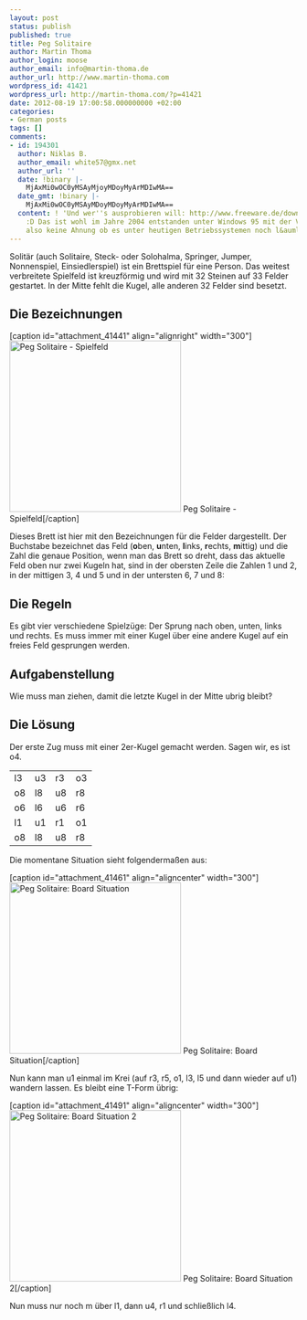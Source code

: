 ```yaml
---
layout: post
status: publish
published: true
title: Peg Solitaire
author: Martin Thoma
author_login: moose
author_email: info@martin-thoma.de
author_url: http://www.martin-thoma.com
wordpress_id: 41421
wordpress_url: http://martin-thoma.com/?p=41421
date: 2012-08-19 17:00:58.000000000 +02:00
categories:
- German posts
tags: []
comments:
- id: 194301
  author: Niklas B.
  author_email: white57@gmx.net
  author_url: ''
  date: !binary |-
    MjAxMi0wOC0yMSAyMjoyMDoyMyArMDIwMA==
  date_gmt: !binary |-
    MjAxMi0wOC0yMSAyMDoyMDoyMyArMDIwMA==
  content: ! 'Und wer''s ausprobieren will: http://www.freeware.de/download/solitaire3d_22105.html
    :D Das ist wohl im Jahre 2004 entstanden unter Windows 95 mit der VB6(!) Runtime,
    also keine Ahnung ob es unter heutigen Betriebssystemen noch l&auml;uft :P'
---
```

Solit&auml;r (auch Solitaire, Steck- oder Solohalma, Springer, Jumper, Nonnenspiel, Einsiedlerspiel) ist ein Brettspiel f&uuml;r eine Person. Das weitest verbreitete Spielfeld ist kreuzf&ouml;rmig und wird mit 32 Steinen auf 33 Felder gestartet.
In der Mitte fehlt die Kugel, alle anderen 32 Felder sind besetzt.

<h2>Die Bezeichnungen</h2>
[caption id="attachment_41441" align="alignright" width="300"]<a href="http://martin-thoma.com/wp-content/uploads/2012/08/Peg-solitaire-board.png"><img class=" wp-image-41441 " title="Peg Solitaire - Spielfeld" src="http://martin-thoma.com/wp-content/uploads/2012/08/Peg-solitaire-board.png" alt="Peg Solitaire - Spielfeld" width="300" height="300" /></a> Peg Solitaire - Spielfeld[/caption]

Dieses Brett ist hier mit den Bezeichnungen f&uuml;r die Felder dargestellt. Der Buchstabe bezeichnet das Feld (<strong>o</strong>ben, <strong>u</strong>nten, <strong>l</strong>inks, <strong>r</strong>echts, <strong>m</strong>ittig) und die Zahl die genaue Position, wenn man das Brett so dreht, dass das aktuelle Feld oben nur zwei Kugeln hat, sind in der obersten Zeile die Zahlen 1 und 2, in der mittigen 3, 4 und 5 und in der untersten 6, 7 und 8:
<h2>Die Regeln</h2>
Es gibt vier verschiedene Spielz&uuml;ge: Der Sprung nach oben, unten, links und rechts. Es muss immer mit einer Kugel &uuml;ber eine andere Kugel auf ein freies Feld gesprungen werden.

<h2>Aufgabenstellung</h2>
Wie muss man ziehen, damit die letzte Kugel in der Mitte ubrig bleibt?
<h2>Die L&ouml;sung</h2>
Der erste Zug muss mit einer 2er-Kugel gemacht werden. Sagen wir, es ist o4.
<table>
<tbody>
<tr>
<td>l3</td>
<td>u3</td>
<td>r3</td>
<td>o3</td>
</tr>
<tr>
<td>o8</td>
<td>l8</td>
<td>u8</td>
<td>r8</td>
</tr>
<tr>
<td>o6</td>
<td>l6</td>
<td>u6</td>
<td>r6</td>
</tr>
<tr>
<td>l1</td>
<td>u1</td>
<td>r1</td>
<td>o1</td>
</tr>
<tr>
<td>o8</td>
<td>l8</td>
<td>u8</td>
<td>r8</td>
</tr>
</tbody>
</table>
Die momentane Situation sieht folgenderma&szlig;en aus:

[caption id="attachment_41461" align="aligncenter" width="300"]<a href="http://martin-thoma.com/wp-content/uploads/2012/08/Peg-solitaire-board-situation-1.png"><img class="wp-image-41461 " title="Peg Solitaire: Board Situation" src="http://martin-thoma.com/wp-content/uploads/2012/08/Peg-solitaire-board-situation-1.png" alt="Peg Solitaire: Board Situation" width="300" height="300" /></a> Peg Solitaire: Board Situation[/caption]

Nun kann man u1 einmal im Krei (auf r3, r5, o1, l3, l5 und dann wieder auf u1) wandern lassen. Es bleibt eine T-Form &uuml;brig:

[caption id="attachment_41491" align="aligncenter" width="300"]<a href="http://martin-thoma.com/wp-content/uploads/2012/08/Peg-solitaire-board-situation-2.png"><img class=" wp-image-41491 " title="Peg Solitaire: Board Situation 2" src="http://martin-thoma.com/wp-content/uploads/2012/08/Peg-solitaire-board-situation-2.png" alt="Peg Solitaire: Board Situation 2" width="300" height="300" /></a> Peg Solitaire: Board Situation 2[/caption]

Nun muss nur noch m &uuml;ber l1, dann u4, r1 und schlie&szlig;lich l4.
